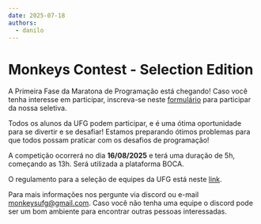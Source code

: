 ```yaml
---
date: 2025-07-18
authors:
  - danilo
---
```


# Monkeys Contest - Selection Edition

A Primeira Fase da Maratona de Programação está chegando! Caso você tenha interesse em participar, inscreva-se neste <a href="https://forms.gle/sV4tqhoFtLNCHdn2A" target="_blank">formulário</a> para participar da nossa seletiva. 

Todos os alunos da UFG podem participar, e é uma ótima oportunidade para se divertir e se desafiar! Estamos preparando ótimos problemas para que todos possam praticar com os desafios de programação!

A competição ocorrerá no dia **16/08/2025** e terá uma duração de 5h, começando as 13h. Será utilizada a plataforma BOCA.

O regulamento para a seleção de equipes da UFG está neste <a href="https://docs.google.com/document/d/1SfKKVgac8tF47KZX6KhKhsae8fy0W0VXTtImtRUFmt8/edit?tab=t.0#heading=h.l8wi0e5upyha" target="_blank">link</a>.

Para mais informações nos pergunte via discord ou e-mail [monkeysufg@gmail.com](mailto:monkeysufg@gmail.com). Caso você não tenha uma equipe o discord pode ser um bom ambiente para encontrar outras pessoas interessadas.

